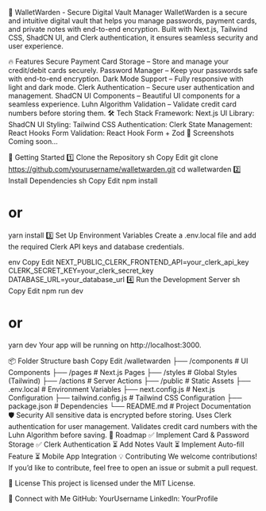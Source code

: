 🚀 WalletWarden - Secure Digital Vault Manager
WalletWarden is a secure and intuitive digital vault that helps you manage passwords, payment cards, and private notes with end-to-end encryption. Built with Next.js, Tailwind CSS, ShadCN UI, and Clerk authentication, it ensures seamless security and user experience.

🔥 Features
Secure Payment Card Storage – Store and manage your credit/debit cards securely.
Password Manager – Keep your passwords safe with end-to-end encryption.
Dark Mode Support – Fully responsive with light and dark mode.
Clerk Authentication – Secure user authentication and management.
ShadCN UI Components – Beautiful UI components for a seamless experience.
Luhn Algorithm Validation – Validate credit card numbers before storing them.
🛠️ Tech Stack
Framework: Next.js
UI Library: ShadCN UI
Styling: Tailwind CSS
Authentication: Clerk
State Management: React Hooks
Form Validation: React Hook Form + Zod
📸 Screenshots
Coming soon...

🚀 Getting Started
1️⃣ Clone the Repository
sh
Copy
Edit
git clone https://github.com/yourusername/walletwarden.git
cd walletwarden
2️⃣ Install Dependencies
sh
Copy
Edit
npm install
# or
yarn install
3️⃣ Set Up Environment Variables
Create a .env.local file and add the required Clerk API keys and database credentials.

env
Copy
Edit
NEXT_PUBLIC_CLERK_FRONTEND_API=your_clerk_api_key
CLERK_SECRET_KEY=your_clerk_secret_key
DATABASE_URL=your_database_url
4️⃣ Run the Development Server
sh
Copy
Edit
npm run dev
# or
yarn dev
Your app will be running on http://localhost:3000.

📦 Folder Structure
bash
Copy
Edit
/walletwarden
 ├── /components        # UI Components
 ├── /pages             # Next.js Pages
 ├── /styles           # Global Styles (Tailwind)
 ├── /actions          # Server Actions
 ├── /public           # Static Assets
 ├── .env.local        # Environment Variables
 ├── next.config.js    # Next.js Configuration
 ├── tailwind.config.js # Tailwind CSS Configuration
 ├── package.json      # Dependencies
 └── README.md         # Project Documentation
🛡 Security
All sensitive data is encrypted before storing.
Uses Clerk authentication for user management.
Validates credit card numbers with the Luhn Algorithm before saving.
📌 Roadmap
✅ Implement Card & Password Storage
✅ Clerk Authentication
⏳ Add Notes Vault
⏳ Implement Auto-fill Feature
⏳ Mobile App Integration
💡 Contributing
We welcome contributions! If you’d like to contribute, feel free to open an issue or submit a pull request.

📜 License
This project is licensed under the MIT License.

🤝 Connect with Me
GitHub: YourUsername
LinkedIn: YourProfile
